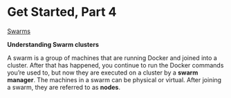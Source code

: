 # Get Started, Part 4

[Swarms](https://docs.docker.com/get-started/part4/)

**Understanding Swarm clusters**

A swarm is a group of machines that are running Docker and joined into a cluster.
After that has happened, you continue to run the Docker commands you’re used to,
but now they are executed on a cluster by a **swarm manager**.
The machines in a swarm can be physical or virtual.
After joining a swarm, they are referred to as **nodes**.

